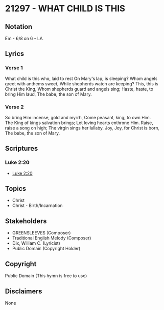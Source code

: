 # 21297 - WHAT CHILD IS THIS

## Notation

Em - 6/8 on 6 - LA

## Lyrics

### Verse 1

What child is this who, laid to rest On Mary's lap, is sleeping? Whom angels greet with anthems sweet, While shepherds watch are keeping? This, this is Christ the King, Whom shepherds guard and angels sing; Haste, haste, to bring Him laud, The babe, the son of Mary.

### Verse 2

So bring Him incense, gold and myrrh, Come peasant, king, to own Him. The King of kings salvation brings; Let loving hearts enthrone Him. Raise, raise a song on high; The virgin sings her lullaby. Joy, Joy, for Christ is born, The babe, the son of Mary. 


## Scriptures

### Luke 2:20

- [Luke 2:20](https://www.biblegateway.com/passage/?search=Luke%202%3A20)


## Topics

- Christ
- Christ - Birth/Incarnation

## Stakeholders

- GREENSLEEVES (Composer)
- Traditional English Melody (Composer)
- Dix, William C. (Lyricist)
- Public Domain (Copyright Holder)

## Copyright

Public Domain
(This hymn is free to use)

## Disclaimers

None

